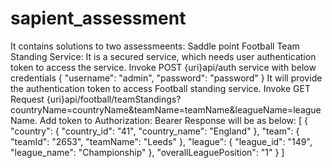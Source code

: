 # sapient_assessment
It contains solutions to two assessmeents:
Saddle point
Football Team Standing Service:
It is a secured service, which needs user authentication token to access the service.
Invoke POST {uri}api/auth service with below credentials
{
  "username": "admin",
  "password": "password"
}
It will provide the authentication token to access Football standing service.
Invoke GET Request {uri}api/football/teamStandings?countryName=countryName&teamName=teamName&leagueName=leagueName. Add token to Authorization: Bearer
Response will be as below:
[
  {
    "country": {
      "country_id": "41",
      "country_name": "England"
    },
    "team": {
      "teamId": "2653",
      "teamName": "Leeds"
    },
    "league": {
      "league_id": "149",
      "league_name": "Championship"
    },
    "overallLeaguePosition": "1"
  }
]
